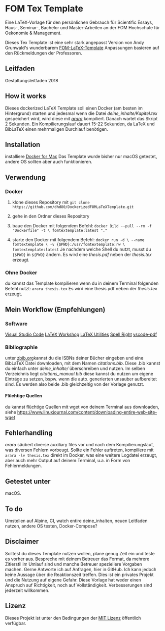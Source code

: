 # FOM Tex Template

Eine LaTeX-Vorlage für den persönlichen Gebrauch für Scientific Essays, Haus-, Seminar-, Bachelor und Master-Arbeiten an der FOM Hochschule für Oekonomie & Management.

Dieses Tex Template ist eine sehr stark angepasst Version von Andy Grunwald's wunderbarem [FOM-LaTeX-Template](https://github.com/andygrunwald/FOM-LaTeX-Template) 
Anpassungen basieren auf den Rückmeldungen der Professoren.

## Leitfaden
Gestaltungsleitfaden 2018

## How it works
Dieses dockerized LaTeX Template soll einen Docker (am besten im Hintergrund) starten und jedesmal wenn die Datei _deine_inhalte/Kapitel.tex_ gespeichert wird, wird diese mit [_arara_](https://github.com/cereda/arara) kompiliert. Danach wartet das Skript 2 Sekunden. Ein Kompilierungslauf dauert 15-22 Sekunden, da LaTeX und BibLaTeX einen mehrmaligen Durchlauf benötigen.

## Installation 
installiere [Docker for Mac](https://docs.docker.com/docker-for-mac/install) Das Template wurde bisher nur macOS getestet, andere OS sollten aber auch funktionieren.

## Verwendung
### Docker
1. klone dieses Repository mit ``git clone https://github.com/dhd80/DockerizedFOMLaTeXTemplate.git``

2. gehe in den Ordner dieses Repository

3. baue den Docker mit folgendem Befehl:
``docker Bild --pull --rm -f "Dockerfile" -t \
	fomtextemplate:latest "."``

4. starte den Docker mit folgendem Befehl:
``docker run -d \
    --name fomtextemplate \
    -v {$PWD}:/usr/fomtextemplate:rw \
    fomtextemplate:latest``
Je nachdem welche Shell du nutzt, musst du ``{$PWD}`` in ``${PWD}`` ändern. Es wird eine _thesis.pdf_ neben der _thesis.tex_ erzeugt.

### Ohne Docker
du kannst das Template kompilieren wenn du in deinem Terminal folgenden Befehl nutzt: ``arara thesis.tex`` Es wird eine thesis.pdf neben der _thesis.tex_ erzeugt.

## Mein Workflow (Empfehlungen)
### Software
[Visual Studio Code](https://code.visualstudio.com/download)
[LaTeX Workshop](https://marketplace.visualstudio.com/items?itemName=James-Yu.latex-workshop)
[LaTeX Utilities](https://marketplace.visualstudio.com/items?itemName=tecosaur.latex-utilities)
[Spell Right](https://marketplace.visualstudio.com/items?itemName=ban.spellright)
[vscode-pdf](https://marketplace.visualstudio.com/items?itemName=tomoki1207.pdf)

### Bibliographie
unter [zbib.org](https://zbib.org)kannst du die ISBNs deiner Bücher eingeben und eine BibLaTeX Datei downloaden, mit dem Namen _citations.bib_. Diese .bib kannst du einfach unter _deine_inhalte/_ überschreiben und nutzen. Im selben Verzeichnis liegt _citations_manual.bib_ diese kannst du nutzen um eigene Einträge zu setzen, bspw. wenn die auto. generierten unsauber aufbereitet sind. Es werden also beide .bib gleichzeitig von der Vorlage genutzt.

#### Flüchtige Quellen
du kannst flüchtige Quellen mit wget von deinem Terminal aus downloaden, siehe https://www.linuxjournal.com/content/downloading-entire-web-site-wget

## Fehlerhandling
_arara_ säubert diverse auxiliary files vor und nach dem Kompilierungslauf, was diversen Fehlern vorbeugt. Sollte ein Fehler auftreten, kompiliere mit ``arara -lv thesis.tex`` direkt im Docker, was eine weitere Logdatei erzeugt, aber auch mehr Output auf deinem Terminal, u.a. in Form von Fehlermeldungen.

## Getestet unter
macOS.

## To do
Umstellen auf Alpine, CI, watch entire deine_inhalten, neuen Leitfaden nutzen, andere OS testen, Docker-Compose?

## Disclaimer
Solltest du dieses Template nutzen wollen, plane genug Zeit ein und teste es vorher aus. Bespreche mit deinem Betreuer das Format, da mehrere Zitierstil im Umlauf sind und manche Betreuer speziellere Vorgaben machen. Gerne Antworte ich auf Anfragen, hier in GitHub. Ich kann jedoch keine Aussage über die Reaktionszeit treffen. Dies ist ein privates Projekt und die Nutzung auf eigene Gefahr. Diese Vorlage hat weder einen Anspruch auf Richtigkeit, noch auf Vollständigkeit. Verbesserungen sind jederzeit willkommen.

## Lizenz
Dieses Projekt ist unter den Bedingungen der [MIT Lizenz](http://en.wikipedia.org/wiki/MIT_License) öffentlich verfügbar.
